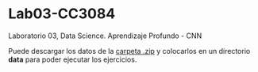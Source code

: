 # Lab03-CC3084
Laboratorio 03, Data Science. Aprendizaje Profundo - CNN

Puede descargar los datos de la [carpeta .zip](https://drive.google.com/file/d/1kQbkkUqWEFEYCd42XvHr8CJ7yzqG27lz/view?usp=sharing) y colocarlos en un directorio **data** para poder ejecutar los ejercicios.